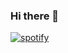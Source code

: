 ### Hi there 👋

[![spotify](https://dev.discordprofiles.me/badge/spotify/190916650143318016)](https://dev.discordprofiles.me/openspotify/190916650143318016)


<!--
**iraizenn/iraizenn** is a ✨ _special_ ✨ repository because its `README.md` (this file) appears on your GitHub profile.

Here are some ideas to get you started:

- 🔭 I’m currently working on ...
- 🌱 I’m currently learning ...
- 👯 I’m looking to collaborate on ...
- 🤔 I’m looking for help with ...
- 💬 Ask me about ...
- 📫 How to reach me: ...
- 😄 Pronouns: ...
- ⚡ Fun fact: ...
-->
